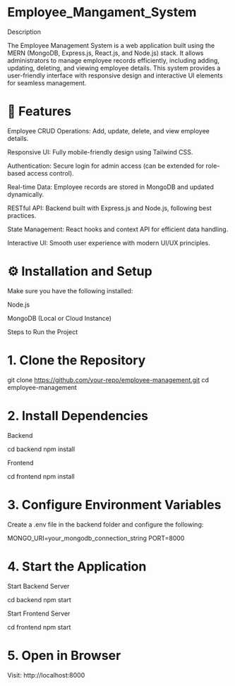# Employee_Mangament_System
Description

The Employee Management System is a web application built using the MERN (MongoDB, Express.js, React.js, and Node.js) stack. It allows administrators to manage employee records efficiently, including adding, updating, deleting, and viewing employee details. This system provides a user-friendly interface with responsive design and interactive UI elements for seamless management.

# 🚀 Features
Employee CRUD Operations: Add, update, delete, and view employee details.

Responsive UI: Fully mobile-friendly design using Tailwind CSS.

Authentication: Secure login for admin access (can be extended for role-based access control).

Real-time Data: Employee records are stored in MongoDB and updated dynamically.

RESTful API: Backend built with Express.js and Node.js, following best practices.

State Management: React hooks and context API for efficient data handling.

Interactive UI: Smooth user experience with modern UI/UX principles.

# ⚙️ Installation and Setup
Make sure you have the following installed:

Node.js

MongoDB (Local or Cloud Instance)

Steps to Run the Project

# 1. Clone the Repository

git clone https://github.com/your-repo/employee-management.git
cd employee-management

# 2. Install Dependencies

Backend

cd backend
npm install

Frontend

cd frontend
npm install

# 3. Configure Environment Variables

Create a .env file in the backend folder and configure the following:

MONGO_URI=your_mongodb_connection_string
PORT=8000

# 4. Start the Application

Start Backend Server

cd backend
npm start

Start Frontend Server

cd frontend
npm start

# 5. Open in Browser
Visit: http://localhost:8000


